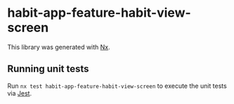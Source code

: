 # habit-app-feature-habit-view-screen

This library was generated with [Nx](https://nx.dev).

## Running unit tests

Run `nx test habit-app-feature-habit-view-screen` to execute the unit tests via [Jest](https://jestjs.io).
